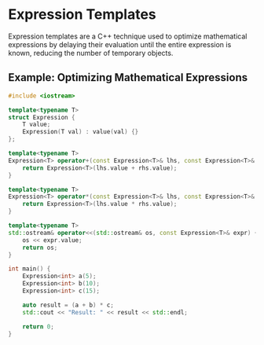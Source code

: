 # Expression Templates

Expression templates are a C++ technique used to optimize mathematical expressions by delaying their evaluation until the entire expression is known, reducing the number of temporary objects.

## Example: Optimizing Mathematical Expressions

```cpp
#include <iostream>

template<typename T>
struct Expression {
    T value;
    Expression(T val) : value(val) {}
};

template<typename T>
Expression<T> operator+(const Expression<T>& lhs, const Expression<T>& rhs) {
    return Expression<T>(lhs.value + rhs.value);
}

template<typename T>
Expression<T> operator*(const Expression<T>& lhs, const Expression<T>& rhs) {
    return Expression<T>(lhs.value * rhs.value);
}

template<typename T>
std::ostream& operator<<(std::ostream& os, const Expression<T>& expr) {
    os << expr.value;
    return os;
}

int main() {
    Expression<int> a(5);
    Expression<int> b(10);
    Expression<int> c(15);

    auto result = (a + b) * c;
    std::cout << "Result: " << result << std::endl;

    return 0;
}
```
